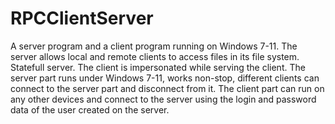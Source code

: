 # RPCClientServer
 A server program and a client program running on Windows 7-11. The server allows local and remote clients to access files in its file system. Statefull server. The client is impersonated while serving the client.
The server part runs under Windows 7-11, works non-stop, different clients can connect to the server part and disconnect from it. The client part can run on any other devices and connect to the server using the login and password data of the user created on the server.